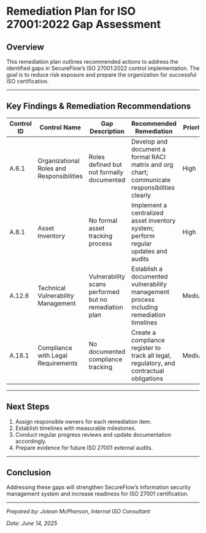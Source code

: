 # Remediation Plan for ISO 27001:2022 Gap Assessment

## Overview
This remediation plan outlines recommended actions to address the identified gaps in SecureFlow’s ISO 27001:2022 control implementation. The goal is to reduce risk exposure and prepare the organization for successful ISO certification.

---

## Key Findings & Remediation Recommendations

| Control ID | Control Name                            | Gap Description                                   | Recommended Remediation                               | Priority |
|------------|----------------------------------------|--------------------------------------------------|------------------------------------------------------|----------|
| A.6.1      | Organizational Roles and Responsibilities | Roles defined but not formally documented        | Develop and document a formal RACI matrix and org chart; communicate responsibilities clearly | High     |
| A.8.1      | Asset Inventory                       | No formal asset tracking process                   | Implement a centralized asset inventory system; perform regular updates and audits          | High     |
| A.12.6     | Technical Vulnerability Management    | Vulnerability scans performed but no remediation plan | Establish a documented vulnerability management process including remediation timelines      | Medium   |
| A.18.1     | Compliance with Legal Requirements     | No documented compliance tracking                   | Create a compliance register to track all legal, regulatory, and contractual obligations     | Medium   |

---

## Next Steps
1. Assign responsible owners for each remediation item.
2. Establish timelines with measurable milestones.
3. Conduct regular progress reviews and update documentation accordingly.
4. Prepare evidence for future ISO 27001 external audits.

---

## Conclusion
Addressing these gaps will strengthen SecureFlow’s information security management system and increase readiness for ISO 27001 certification.

---

*Prepared by: Jolean McPherson, Internal ISO Consultant*

*Date: June 14, 2025*  
